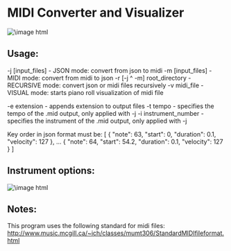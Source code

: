 # MIDI Converter and Visualizer
![\image html](https://media.tenor.com/images/dee19b8c77e9f3d7bb8d79fd1fe254e6/tenor.gif) 

## Usage:
-j [input_files] - JSON mode: convert from json to midi
-m [input_files] - MIDI mode: convert from midi to json
-r [-j ^ -m] root_directory - RECURSIVE mode: convert json or midi files recursively
-v midi_file - VISUAL mode: starts piano roll visualization of midi file

-e extension - appends extension to output files
-t tempo - specifies the tempo of the .mid output, only applied with -j
-i instrument_number - specifies the instrument of the .mid output, only applied with -j

Key order in json format must be:
[
{ "note": 63, "start": 0, "duration": 0.1, "velocity": 127 },
                                ...
{ "note": 64, "start": 54.2, "duration": 0.1, "velocity": 127 }
]

## Instrument options:
![\image html](https://i.ibb.co/k60fDg6/Screenshot-from-2021-05-24-17-08-46.png) 

## Notes:
This program uses the following standard for midi files:
http://www.music.mcgill.ca/~ich/classes/mumt306/StandardMIDIfileformat.html
